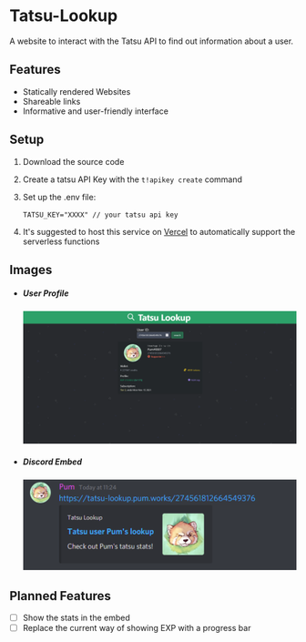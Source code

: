# Tatsu-Lookup

A website to interact with the Tatsu API to find out information about a user.

## Features

- Statically rendered Websites 
- Shareable links
- Informative and user-friendly interface

## Setup

1. Download the source code

2. Create a tatsu API Key with the `t!apikey create` command

3. Set up the .env file:

   ```
   TATSU_KEY="XXXX" // your tatsu api key
   ```

4. It's suggested to host this service on [Vercel](https://vercel.com/) to automatically support the serverless functions

## Images

- ##### User Profile

  ![User Profile Preview](.\img\UserProfile_Preview.png)

- ##### Discord Embed

  ![Discord Embed Preview](.\img\DiscordEmbed_Preview.png)

## Planned Features

- [ ] Show the stats in the embed
- [ ] Replace the current way of showing EXP with a progress bar